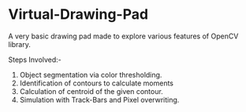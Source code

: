 # Virtual-Drawing-Pad


A very basic drawing pad made to explore various features of OpenCV library.

Steps Involved:- 
1. Object segmentation via color thresholding.
2. Identification of contours to calculate moments 
3. Calculation of centroid of the given contour.
4. Simulation with Track-Bars and Pixel overwriting.
